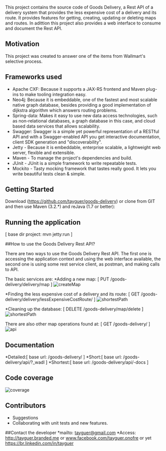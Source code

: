 This project contains the source code of Goods Delivery, a Rest API of a delivery system that provides the less expensive cost of a delivery and its route. It provides features for getting, creating, updating or deleting maps and routes. In adittion this project also provides a web interface to consume and document the Rest API.

## Motivation

This project was created to answer one of the items from Wallmart's selective process.

## Frameworks used

* Apache CXF: Because it supports a JAX-RS frontend and Maven plug-ins to make tooling integration easy.
* Neo4j: Because it is embeddable, one of the fastest and most scalable native graph database, besides providing a good implementation of dijkstra algorithm which answers routing problems.
* Spring-data: Makes it easy to use new data access technologies, such as non-relational databases, a graph database in this case, and cloud based data services that allows scalability.
* Swagger: Swagger is a simple yet powerful representation of a RESTful API and with a Swagger-enabled API you get interactive documentation, client SDK generation and "discoverability".
* Jetty - Because it is embeddable, enterprise scalable, a lightweight web server, flexible and extensible.
* Maven - To manage the project's dependencies and build.
* JUnit - JUnit is a simple framework to write repeatable tests.
* Mockito - Tasty mocking framework that tastes really good. It lets you write beautiful tests clean & simple. 

## Getting Started

Download (https://github.com/tayguer/goods-delivery) or clone from GIT and then use Maven (3.2.*) and reJava (1.7 or better):

## Running the application

[ base dir project: mvn jetty:run ]

##How to use the Goods Delivery Rest API?

There are two ways to use the Goods Delivery Rest API. The first one is accessing the application context and using the web interface available, the second one is using some rest service client, as postman, and making calls to API.

The basic services are:
*Adding a new map: [ PUT /goods-delivery/delivery/map ]
![createMap]((https://github.com/tayguer/goods-delivery/blob/develop/createMap.png))

*Finding the less expensive cost of a delivery and its route: [ GET /goods-delivery/delivery/lessExpensiveCostRoute/ ]
![shortestPath]((https://github.com/tayguer/goods-delivery/blob/develop/shortestPath.png))

*Cleaning up the database: [ DELETE /goods-delivery/map/delete ]
![shortestPath]((https://github.com/tayguer/goods-delivery/blob/develop/shortestPath.png))

There are also other map operations found at: [ GET /goods-delivery/ ]
![api](https://github.com/tayguer/goods-delivery/blob/develop/api.png)

## Documentation

*Detailed:[ base url: /goods-delivery/ ]
*Short:[ base url: /goods-delivery/api/?_wadl ]
*Shortest:[ base url: /goods-delivery/api/-docs ]

## Code coverage

![coverage](https://github.com/tayguer/goods-delivery/blob/develop/coverage.png)

## Contributors
* Suggestions
* Collaborating with unit tests and new features.

##Contact the developer
*mailto: tayguer@gmail.com
*Access: http://tayguer.branded.me or www.facebook.com/tayguer.onofre or yet https://br.linkedin.com/in/tayguer

